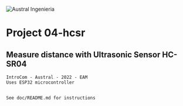 ![Austral Ingenieria](https://encrypted-tbn0.gstatic.com/images?q=tbn%3AANd9GcQooGo7vQn4t9-6Bt46qZF-UY4_QFpYOeh7kVWzwpr_lbLr5wka)

#   Project 04-hcsr

##  Measure distance with Ultrasonic Sensor HC-SR04

    IntroCom - Austral - 2022 - EAM
    Uses ESP32 microcontroller


    See doc/README.md for instructions


